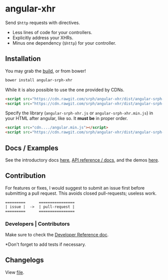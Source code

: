 angular-xhr
==============

Send ```$http``` requests with directives.

- Less lines of code for your controllers.
- Explicitly address your XHRs.
- Minus one dependency (```$http```) for your controller.

## Installation

You may grab the [build](https://cdn.rawgit.com/srph/angular-xhr/dist/angular-srph-xhr.js), or from bower!

```bash
bower install angular-srph-xhr
```

While it is also possible to use the one provided by CDNs.

```html
<script src="https://cdn.rawgit.com/srph/angular-xhr/dist/angular-srph-xhr.js"></script>
<script src="https://cdn.rawgit.com/srph/angular-xhr/dist/angular-srph-xhr.min.js"></script>
```

Specify the library (```angular-srph-xhr.js``` or ```angular-srph-xhr.min.js```) in your HTML after angular, like so. It **must be** in proper order.

```html
<script src="cdn..../angular.min.js"></script>
<script src="https://cdn.rawgit.com/srph/angular-xhr/dist/angular-srph-xhr.min.js"></script>
```

## Docs / Examples

See the introductory docs [here](https://srph.github.io/angular-xhr), [API reference / docs](https://srph.github.io/angular-xhr/reference.html), and the demos [here](https://srph.github.io/angular-xhr/examples).

## Contribution

For features or fixes, I would suggest to submit an issue first before submitting a pull request. This avoids closed pull-requests; useless work.

```
=========      ================
| issue |  ->  | pull-request |
=========      ================
```

### Developers | Contributors

Make sure to check the [Developer Reference doc](//srph.github.io/angular-xhr/dev-reference.html).

*Don't forget to add tests if necessary.

## Changelogs

View [file](https://github.com/srph/angular-xhr/blob/gh-pages/CHANGELOG.md).
